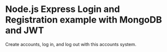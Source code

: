 # Node.js Express Login and Registration example with MongoDB and JWT

Create accounts, log in, and log out with this accounts system.
